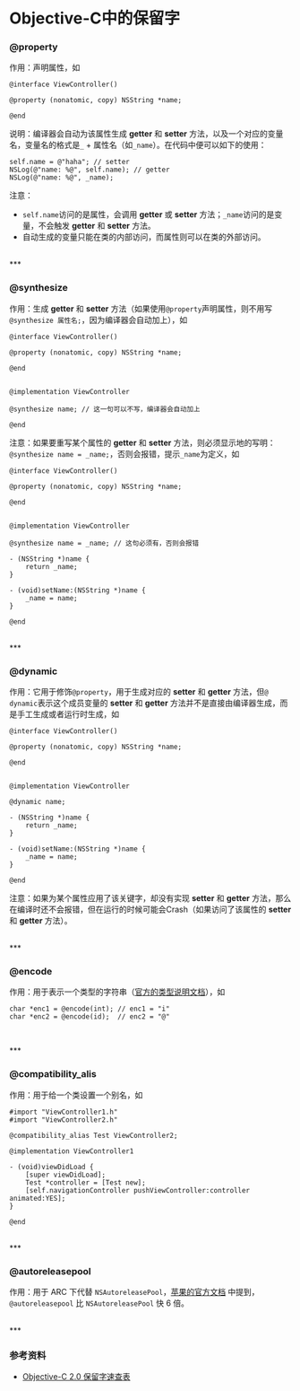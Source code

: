 # Objective-C中的保留字

### @property

作用：声明属性，如

```
@interface ViewController()

@property (nonatomic, copy) NSString *name;

@end

```

说明：编译器会自动为该属性生成 **getter** 和 **setter** 方法，以及一个对应的变量名，变量名的格式是`_` + 属性名（如`_name`）。在代码中便可以如下的使用：

```
self.name = @"haha"; // setter
NSLog(@"name: %@", self.name); // getter
NSLog(@"name: %@", _name);

```

注意：

* `self.name`访问的是属性，会调用 **getter** 或 **setter** 方法；`_name`访问的是变量，不会触发 **getter** 和 **setter** 方法。
* 自动生成的变量只能在类的内部访问，而属性则可以在类的外部访问。


<br>
***
<br>


### @synthesize

作用：生成 **getter** 和 **setter** 方法（如果使用`@property`声明属性，则不用写`@synthesize 属性名;`，因为编译器会自动加上），如

```
@interface ViewController()

@property (nonatomic, copy) NSString *name;

@end


@implementation ViewController

@synthesize name; // 这一句可以不写，编译器会自动加上

@end

```

注意：如果要重写某个属性的 **getter** 和 **setter** 方法，则必须显示地的写明：`@synthesize name = _name;`，否则会报错，提示`_name`为定义，如

```
@interface ViewController()

@property (nonatomic, copy) NSString *name;

@end


@implementation ViewController

@synthesize name = _name; // 这句必须有，否则会报错

- (NSString *)name {
    return _name;
}

- (void)setName:(NSString *)name {
    _name = name;
}

@end

```

<br>
***
<br>


### @dynamic

作用：它用于修饰`@property`，用于生成对应的 **setter** 和 **getter** 方法，但`@ dynamic`表示这个成员变量的 **setter** 和 **getter** 方法并不是直接由编译器生成，而是手工生成或者运行时生成，如

```
@interface ViewController()

@property (nonatomic, copy) NSString *name;

@end


@implementation ViewController

@dynamic name;

- (NSString *)name {
    return _name;
}

- (void)setName:(NSString *)name {
    _name = name;
}

@end

```

注意：如果为某个属性应用了该关键字，却没有实现 **setter** 和 **getter** 方法，那么在编译时还不会报错，但在运行的时候可能会Crash（如果访问了该属性的 **setter** 和 **getter** 方法）。


<br>
***
<br>


### @encode

作用：用于表示一个类型的字符串（[官方的类型说明文档](https://developer.apple.com/library/content/documentation/Cocoa/Conceptual/ObjCRuntimeGuide/Articles/ocrtTypeEncodings.html)），如

```
char *enc1 = @encode(int); // enc1 = "i"
char *enc2 = @encode(id);  // enc2 = "@"
    
```


<br>
***
<br>


### @compatibility_alis

作用：用于给一个类设置一个别名，如

```
#import "ViewController1.h"
#import "ViewController2.h"

@compatibility_alias Test ViewController2;

@implementation ViewController1

- (void)viewDidLoad {
    [super viewDidLoad];
    Test *controller = [Test new];
    [self.navigationController pushViewController:controller animated:YES];
}

@end

```


<br>
***
<br>


### @autoreleasepool

作用：用于 ARC 下代替 `NSAutoreleasePool`，[苹果的官方文档](http://developer.apple.com/library/ios/#releasenotes/ObjectiveC/RN-TransitioningToARC/Introduction/Introduction.html) 中提到，`@autoreleasepool` 比 `NSAutoreleasePool` 快 6 倍。


<br>
***
<br>


### 参考资料

* [Objective-C 2.0 保留字速查表](https://maniacdev.com/cheatsheetobjccd.pdf)